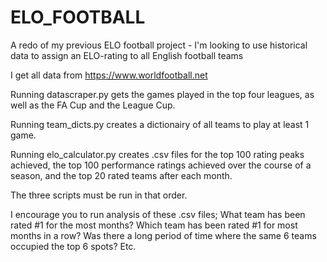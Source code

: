 # ELO_FOOTBALL
A redo of my previous ELO football project - I'm looking to use historical data to assign an ELO-rating to all English football teams

I get all data from https://www.worldfootball.net 

Running datascraper.py gets the games played in the top four leagues, as well as the FA Cup and the League Cup. 

Running team_dicts.py creates a dictionairy of all teams to play at least 1 game. 

Running elo_calculator.py creates .csv files for the top 100 rating peaks achieved, the top 100 performance ratings achieved over the course of a season,
and the top 20 rated teams after each month. 

The three scripts must be run in that order. 

I encourage you to run analysis of these .csv files; 
What team has been rated #1 for the most months? Which team has been rated #1 for most months in a row? Was there a long period of time where the same 6 teams 
occupied the top 6 spots? Etc. 

